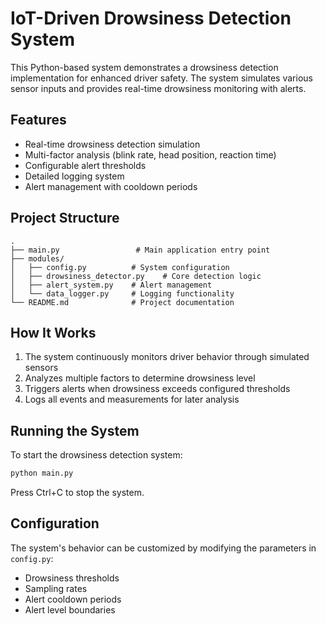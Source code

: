 # IoT-Driven Drowsiness Detection System

This Python-based system demonstrates a drowsiness detection implementation for enhanced driver safety. The system simulates various sensor inputs and provides real-time drowsiness monitoring with alerts.

## Features

- Real-time drowsiness detection simulation
- Multi-factor analysis (blink rate, head position, reaction time)
- Configurable alert thresholds
- Detailed logging system
- Alert management with cooldown periods

## Project Structure

```
.
├── main.py                 # Main application entry point
├── modules/
│   ├── config.py          # System configuration
│   ├── drowsiness_detector.py    # Core detection logic
│   ├── alert_system.py    # Alert management
│   └── data_logger.py     # Logging functionality
└── README.md              # Project documentation
```

## How It Works

1. The system continuously monitors driver behavior through simulated sensors
2. Analyzes multiple factors to determine drowsiness level
3. Triggers alerts when drowsiness exceeds configured thresholds
4. Logs all events and measurements for later analysis

## Running the System

To start the drowsiness detection system:

```bash
python main.py
```

Press Ctrl+C to stop the system.

## Configuration

The system's behavior can be customized by modifying the parameters in `config.py`:

- Drowsiness thresholds
- Sampling rates
- Alert cooldown periods
- Alert level boundaries